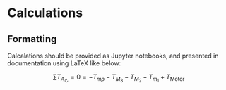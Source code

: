 # Calculations
## Formatting
Calcalations should be provided as Jupyter notebooks, and presented in documentation using LaTeX like below: 

$$
\sum T_{A_\circlearrowright} = 0 = -T_{mp} - T_{M_3} - T_{M_2} - T_{m_1} + T_{\text{Motor}}
$$
